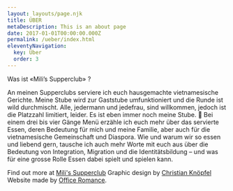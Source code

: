```yaml
---
layout: layouts/page.njk
title: ÜBER
metaDescription: This is an about page
date: 2017-01-01T00:00:00.000Z
permalink: /ueber/index.html
eleventyNavigation:
  key: Über
  order: 3
---
```

Was ist «Mili’s Supperclub» ?

An meinen Supperclubs serviere ich euch hausgemachte vietnamesische Gerichte.
Meine Stube wird zur Gaststube umfunktioniert und die Runde ist wild durchmischt. Alle, jedermann und jedefrau, sind willkommen, jedoch ist die Platzzahl limitiert, leider. Es ist eben immer noch meine Stube. 🙂
Bei einem drei bis vier Gänge Menü erzähle ich euch mehr über das servierte Essen, deren Bedeutung für mich und meine Familie, aber auch für die vietnamesische Gemeinschaft und Diaspora. Wie und warum wir so essen und liebend gern, tausche ich auch mehr Worte mit euch aus über die Bedeutung von Integration, Migration und die Identitätsbildung – und was für eine grosse Rolle Essen dabei spielt und spielen kann.


Find out more at <a href="https://www.milissupperclub.ch">Mili's Supperclub</a>
Graphic design by <a href="https://www.christianknoepfel.ch">Christian Knöpfel</a>
Website made by <a href="https://www.romanceoffice.com">Office Romance</a>.

